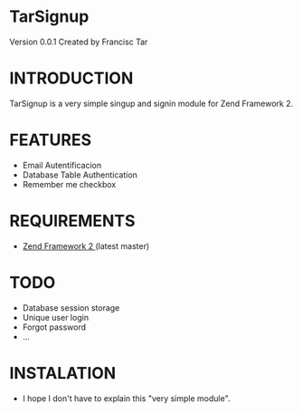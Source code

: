 TarSignup
==========
Version 0.0.1 Created by Francisc Tar

INTRODUCTION
=============
TarSignup is a very simple singup and signin module for Zend Framework 2.

FEATURES
========
- Email Autentificacion
- Database Table Authentication
- Remember me checkbox

REQUIREMENTS
=============
- <a href="https://github.com/zendframework/zf2">Zend Framework 2 </a> (latest master)

TODO
=====
- Database session storage
- Unique user login
- Forgot password
- ...

INSTALATION
============
- I hope I don't have to explain this "very simple module".
